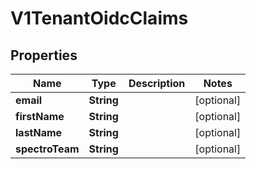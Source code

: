 # V1TenantOidcClaims

## Properties
Name | Type | Description | Notes
------------ | ------------- | ------------- | -------------
**email** | **String** |  |  [optional]
**firstName** | **String** |  |  [optional]
**lastName** | **String** |  |  [optional]
**spectroTeam** | **String** |  |  [optional]
